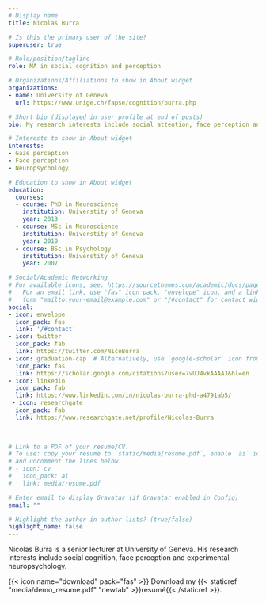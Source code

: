 ```yaml
---
# Display name
title: Nicolas Burra

# Is this the primary user of the site?
superuser: true

# Role/position/tagline
role: MA in social cognition and perception

# Organizations/Affiliations to show in About widget
organizations:
- name: University of Geneva
  url: https://www.unige.ch/fapse/cognition/burra.php

# Short bio (displayed in user profile at end of posts)
bio: My research interests include social attention, face perception and experimental neuropsychology.

# Interests to show in About widget
interests:
- Gaze perception
- Face perception
- Neuropsychology

# Education to show in About widget
education:
  courses:
  - course: PhD in Neuroscience
    institution: Universtity of Geneva
    year: 2013
  - course: MSc in Neuroscience
    institution: Universtity of Geneva
    year: 2010
  - course: BSc in Psychology
    institution: Universtity of Geneva
    year: 2007

# Social/Academic Networking
# For available icons, see: https://sourcethemes.com/academic/docs/page-builder/#icons
#   For an email link, use "fas" icon pack, "envelope" icon, and a link in the
#   form "mailto:your-email@example.com" or "/#contact" for contact widget.
social:
- icon: envelope
  icon_pack: fas
  link: '/#contact'
- icon: twitter
  icon_pack: fab
  link: https://twitter.com/NicoBurra
- icon: graduation-cap  # Alternatively, use `google-scholar` icon from `ai` icon pack
  icon_pack: fas
  link: https://scholar.google.com/citations?user=7vUJ4vkAAAAJ&hl=en
- icon: linkedin
  icon_pack: fab
  link: https://www.linkedin.com/in/nicolas-burra-phd-a4791ab5/ 
 - icon: researchgate
  icon_pack: fab
  link: https://www.researchgate.net/profile/Nicolas-Burra
  
  

# Link to a PDF of your resume/CV.
# To use: copy your resume to `static/media/resume.pdf`, enable `ai` icons in `params.toml`, 
# and uncomment the lines below.
# - icon: cv
#   icon_pack: ai
#   link: media/resume.pdf

# Enter email to display Gravatar (if Gravatar enabled in Config)
email: ""

# Highlight the author in author lists? (true/false)
highlight_name: false
---
```


Nicolas Burra is a senior lecturer at University of Geneva. His research interests include social cognition, face perception and experimental neuropsychology.

{{< icon name="download" pack="fas" >}} Download my {{< staticref "media/demo_resume.pdf" "newtab" >}}resumé{{< /staticref >}}.
